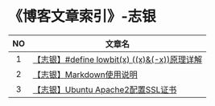 # 《博客文章索引》-志银

NO|文章名
:-:|--
1|[【志银】#define lowbit(x) ((x)&(-x))原理详解](./data/1/README.md "1")
2|[【志银】Markdown使用说明](./data/2/README.md "2")
3|[【志银】Ubuntu Apache2配置SSL证书](./data/3/README.md "3")

